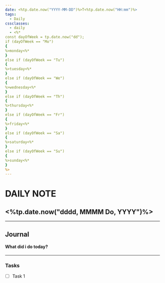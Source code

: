 ```yaml
---
date: <%tp.date.now("YYYY-MM-DD")%>T<%tp.date.now("HH:mm")%>
tags:
  - Daily
cssclasses:
  - daily
  - <%*
const dayOfWeek = tp.date.now("dd");
if (dayOfWeek == "Mo")
{
%>monday<%*
}
else if (dayOfWeek == "Tu")
{
%>tuesday<%*
}
else if (dayOfWeek == "We")
{
%>wednesday<%*
}
else if (dayOfWeek == "Th")
{
%>thursday<%*
}
else if (dayOfWeek == "Fr")
{
%>friday<%*
}
else if (dayOfWeek == "Sa")
{
%>saturday<%*
}
else if (dayOfWeek == "Su")
{
%>sunday<%*
}
%>
---
```


# DAILY NOTE
## <%tp.date.now("dddd, MMMM Do, YYYY")%>
***
## Journal
#### What did i do today?

***
### Tasks
- [ ] Task 1
